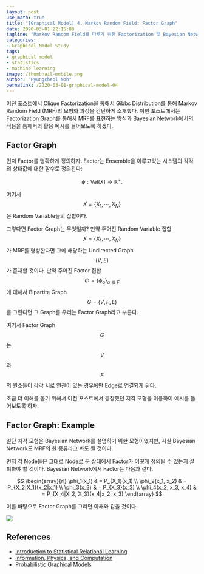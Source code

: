 ```yaml
---
layout: post
use_math: true
title: "[Graphical Model] 4. Markov Random Field: Factor Graph"
date: 2020-03-01 22:15:00
tagline: "Markov Random Field를 다루기 위한 Factorization 및 Bayesian Netwnro에서의 적용 방법 소개"
categories:
- Graphical Model Study
tags:
- graphical model
- statistics
- machine learning
image: /thumbnail-mobile.png
author: "Hyungcheol Noh"
permalink: /2020-03-01-graphical-model-04
---
```


이전 포스트에서 Clique Factorization을 통해서 Gibbs Distribution를 통해 Markov Random Field (MRF)의 모형화 과정을 간단하게 소개했다. 이번 포스트에서는 Factorization Graph를 통해서 MRF를 표현하는 방식과 Bayesian Network에서의 적용을 통해서의 활용 예시를 들어보도록 하겠다.

## Factor Graph
먼저 Factor를 명확하게 정의하자. Factor는 Ensemble을 이루고있는 시스템의 각각의 상태값에 대한 함수로 정의된다:

$$
\phi: \text{Val}(X) \rightarrow \mathbb{R}^+.
$$

여기서 $$X=\{X_1, \cdots, X_N\}$$은 Random Variable들의 집합이다.

그렇다면 Factor Graph는 무엇일까? 만약 주어진 Random Variable 집합 $$X=\{X_1, \cdots, X_N\}$$가 MRF를 형성한다면 그에 해당하는 Undirected Graph $$(V, E)$$가 존재할 것이다. 만약 주어진 Factor 집합 $$\Phi=\{\phi_a\}_{a\in F}$$에 대해서 Bipartite Graph $$G=(V, F, E)$$를 그린다면 그 Graph를 우리는 Factor Graph라고 부른다.

여기서 Factor Graph $$G$$는 $$V$$와 $$F$$의 원소들이 각각 서로 연관이 있는 경우에만 Edge로 연결되게 된다.

조금 더 이해를 돕기 위해서 이전 포스트에서 등장했던 지각 모형을 이용하여 예시를 들어보도록 하자.

## Factor Graph: Example
일단 지각 모형은 Bayesian Network를 설명하기 위한 모형이었지만, 사실 Bayesian Network도 MRF의 한 종류라고 봐도 될 것이다.

먼저 각 Node들은 그대로 Node로 둔 상태에서 Factor가 어떻게 정의될 수 있는지 살펴봐야 할 것이다. Bayesian Network에서 Factor는 다음과 같다.

$$
\begin{array}{rl}
\phi_1(x_1) & = P_{X_1}(x_1) \\
\phi_2(x_1, x_2) & = P_{X_2|X_1}(x_2|x_1) \\
\phi_3(x_3) & = P_{X_3}(x_3) \\
\phi_4(x_2, x_3, x_4) & = P_{X_4|X_2, X_3}(x_4|x_2, x_3)
\end{array}
$$

이를 바탕으로 Factor Graph를 그리면 아래와 같을 것이다.

![](/assets/img/2020-03-01-graphical-model-04/2020-03-01-graphical-model-04_2020-03-06-20-49-07.png)

## References
- [Introduction to Statistical Relational Learning](https://mitpress.mit.edu/books/introduction-statistical-relational-learning)
- [Information, Physics, and Computation](https://web.stanford.edu/~montanar/RESEARCH/book.html)
- [Probabilistic Graphical Models](https://mitpress.mit.edu/books/probabilistic-graphical-models)